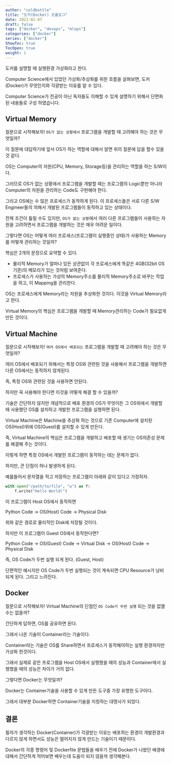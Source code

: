 ```yaml
---
author: "coldbottle"
title: "도커(Docker) 프롤로그"
date: 2021-02-07
draft: false
tags: ["docker", "devops", "mlops"]
categories: ["docker"]
series: ["docker"]
ShowToc: true
TocOpen: true
weight: 1
---
```


도커를 설명할 때 실행환경 가상화라고 한다.

Computer Science에서 있었던 가상화/추상화를 위한 흐름을 살펴보면, 도커(Docker)가 무엇인지와 각광받는 이유를 알 수 있다.

Computer Science가 전공이 아닌 독자들도 이해할 수 있게 설명하기 위해서 단편화된 내용들로 구성 하였습니다.

## Virtual Memory

질문으로 시작해보자! `OS가 없는 상황에서` 프로그램을 개발할 때 고려해야 하는 것은 무엇일까?

이 질문에 대답하기에 앞서 OS가 하는 역할에 대해서 알면 위의 질문에 답을 할수 있을 것 같다.

OS는 Computer의 자원(CPU, Memory, Storage등)을 관리하는 역할을 하는 S/W이다.

그러므로 OS가 없는 상황에서 프로그램을 개발할 때는 프로그램의 Logic뿐만 아니라 Computer의 자원을 관리하는 Code도 구현해야 한다.

그리고 OS에는 수 많은 프로세스가 동작하게 된다. 이 프로세스들은 서로 다른 S/W Engineer들의 의해서 개발된 프로그램들이 동작하고 있는 상태이다.

전제 조건이 틀릴 수도 있지만, `OS가 없는 상황`에서 여러 다른 프로그램들이 사용하는 자원을 고려하면서 프로그램을 개발하는 것은 매우 어려운 일이다.

그렇다면 OS는 어떻게 여러 프로세스(프로그램이 실행중인 상태)가 사용하는 Memory를 어떻게 관리하는 것일까?

핵심은 2개의 문장으로 요약할 수 있다.

* 물리적 Memory가 얼마나 있든 상관없이 각 프로세스에게 똑같은 4GB(32bit OS기준)의 메모리가 있는 것처럼 보여준다.
* 프로세스가 사용하는 가상의 Memory주소를 물리적 Memory주소로 바꾸는 작업을 하고, 이 Mapping을 관리한다.

OS는 프로세스에게 Memory라는 자원을 추상화한 것이다. 이것을 Virtual Memory라고 한다.

Virtual Memory의 핵심은 프로그램을 개발할 때 Memory관리하는 Code가 필요없게 만든 것이다.

## Virtual Machine

질문으로 시작해보자! `여러 OS에서 배포되는` 프로그램을 개발할 때 고려해야 하는 것은 무엇일까?

여러 OS에서 배포되기 위해서는 특정 OS와 관련된 것을 사용해서 프로그램을 개발하면 다른 OS에서는 동작하지 않게된다.

즉, 특정 OS와 관련된 것을 사용하면 안된다.

하지만 꼭 사용해야 한다면 이것을 어떻게 해결 할 수 있을까?

기술은 간단하지 않지만 개념적으로 배포 환경의 OS가 무엇이든 그 OS위에서 개발할 때 사용했던 OS를 설치하고 개발한 프로그램을 실행하면 된다.

Virtual Machine은 Machine을 추상화 하는 것으로 기존 Computer에 설치된 OS(Host)위에 OS(Guest)를 설치할 수 있게 만든다.

즉, Virtual Machine의 핵심은 프로그램을 개발하고 배포할 때 생기는 OS의존성 문제를 해결해 주는 것이다.

이렇게 하면 특정 OS에서 개발한 프로그램이 동작하는 데는 문제가 없다.

하지만, 큰 단점이 하나 발생하게 된다.

예를들어서 문자열을 적고 저장하는 프로그램이 아래와 같이 있다고 가정하자.
```python
with open("/path/to/file", "w") as f:
    f.write("Hello World!")
```

이 프로그램이 Host OS에서 동작하면

Python Code -> OS(Host) Code -> Physical Disk

위와 같은 경로로 물리적인 Disk에 저장될 것이다.

하지만 이 프로그램이 Guest OS에서 동작한다면?

Python Code -> OS(Guest) Code -> Virtual Disk -> OS(Host) Code -> Physical Disk

즉, OS Code가 두번 실행 되게 된다. (Guest, Host)

단편적인 예시지만 OS Code가 두번 실행되는 것이 계속되면 CPU Resource가 낭비되게 된다. 그리고 느려진다.

## Docker

질문으로 시작해보자! Virtual Machine의 단점인 `OS Code가 두번 실행` 되는 것을 없앨 수는 없을까?

간단하게 답하면, OS를 공유하면 된다.

그래서 나온 기술이 Container라는 기술이다.

Container라는 기술은 OS를 Share하면서 프로세스가 동작해야하는 실행 환경까지만 가상화 한것이다.

그래서 실제로 같은 프로그램을 Host OS에서 실행했을 때의 성능과 Container에서 실행했을 때의 성능은 차이가 거의 없다.

그렇다면 Docker는 무엇일까?

Docker는 Container기술을 사용할 수 있게 만든 도구중 가장 유명한 도구이다.

그래서 대부분 Docker하면 Container기술을 지칭하는 대명사가 되었다.

## 결론

필자가 생각하는 Docker(Container)가 각광받는 이유는 배포하는 환경이 개발환경과 다르지 않게 하면서도 성능은 떨어지지 않게 만드는 기술이기 때문이다.

Docker의 각종 명령어 및 Dockerfile 문법들을 배우기 전에 Docker가 나왔던 배경에 대해서 간단하게 적어보면 배우는데 도움이 되지 않을까 생각해본다.
